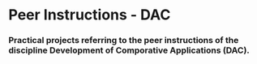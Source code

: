 # Peer Instructions - DAC
### Practical projects referring to the peer instructions of the discipline Development of Comporative Applications (DAC).

